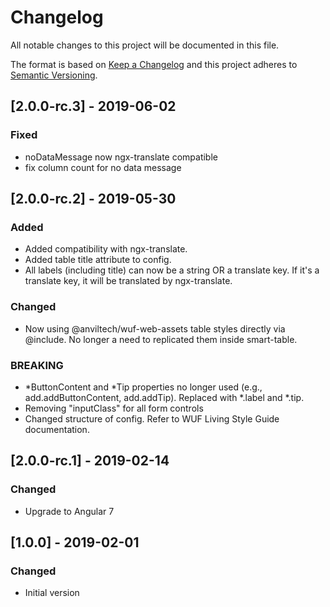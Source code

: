 # Changelog

All notable changes to this project will be documented in this file.

The format is based on [Keep a Changelog](http://keepachangelog.com/en/1.0.0/)
and this project adheres to [Semantic Versioning](http://semver.org/spec/v2.0.0.html).


## [2.0.0-rc.3] - 2019-06-02
### Fixed
- noDataMessage now ngx-translate compatible
- fix column count for no data message

## [2.0.0-rc.2] - 2019-05-30
### Added
- Added compatibility with ngx-translate.
- Added table title attribute to config.
- All labels (including title) can now be a string OR a translate key.  If it's a translate key, it will be translated by ngx-translate.
### Changed
- Now using @anviltech/wuf-web-assets table styles directly via @include.  No longer a need to replicated them inside smart-table.
### BREAKING
- *ButtonContent and *Tip properties no longer used (e.g., add.addButtonContent, add.addTip).  Replaced with *.label and *.tip.
- Removing "inputClass" for all form controls
- Changed structure of config.  Refer to WUF Living Style Guide documentation.

## [2.0.0-rc.1] - 2019-02-14
### Changed
- Upgrade to Angular 7

## [1.0.0] - 2019-02-01
### Changed
- Initial version
